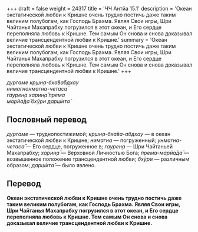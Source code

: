 +++
draft = false
weight = 24317
title = 'ЧЧ Антйа 15.1'
description = 'Океан экстатической любви к Кришне очень трудно постичь даже таким великим полубогам, как Господь Брахма. Являя Свои игры, Шри Чайтанья Махапрабху погрузился в этот океан, и Его сердце переполняла любовь к Кришне. Тем самым Он снова и снова доказывал величие трансцендентной любви к Кришне.'
summary = 'Океан экстатической любви к Кришне очень трудно постичь даже таким великим полубогам, как Господь Брахма. Являя Свои игры, Шри Чайтанья Махапрабху погрузился в этот океан, и Его сердце переполняла любовь к Кришне. Тем самым Он снова и снова доказывал величие трансцендентной любви к Кришне.'
+++

_дургаме кр̣шн̣а-бха̄ва̄бдхау  
нимагнонмагна-четаса̄  
гаурен̣а харин̣а̄ према  
марйа̄да̄ бхӯри дарш́ита̄_

## Пословный перевод

_дургаме_ — труднопостижимой; _кр̣шн̣а_\-_бха̄ва_\-_абдхау_ — в океан экстатической любви к Кришне; _нимагна_ — погруженный; _унмагна_\-_четаса̄_ — Его сердце, погруженное в; _гаурен̣а_ — Шри Чайтаньей Махапрабху; _харин̣а̄_ — Верховной Личностью Бога; _према_\-_марйа̄да̄_ — возвышенное положение трансцендентной любви; _бхӯри_ — различным образом; _дарш́ита̄_ — было явлено.

## Перевод

**Океан экстатической любви к Кришне очень трудно постичь даже таким великим полубогам, как Господь Брахма. Являя Свои игры, Шри Чайтанья Махапрабху погрузился в этот океан, и Его сердце переполняла любовь к Кришне. Тем самым Он снова и снова доказывал величие трансцендентной любви к Кришне.**
